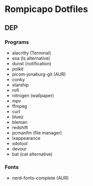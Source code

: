 # Rompicapo Dotfiles

## DEP

### Programs
- alacritty (Terminal)
- exa (ls alternative)
- dunst (notification)
- polkit
- picom-jonaburg-git (AUR)
- conky
- starship
- rofi
- nitrogen (wallpaper)
- mpv
- ffmpeg
- curl
- bluez 
- bleman
- redshift
- pcmanfm (file manager)
- lxappearance
- xdotool
- devour
- bat (cat alternative)
### Fonts
-  nerd-fonts-complete (AUR)



